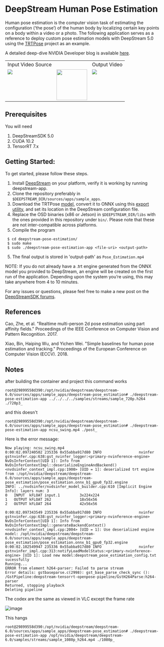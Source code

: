 # DeepStream Human Pose Estimation

Human pose estimation is the computer vision task of estimating the configuration (‘the pose’) of the human body by localizing certain key points on a body within a video or a photo. The following application serves as a reference to deploy custom pose estimation models with DeepStream 5.0 using the [TRTPose](https://github.com/NVIDIA-AI-IOT/trt_pose) project as an example. 

A detailed deep-dive NVIDIA Developer blog is available [here](https://developer.nvidia.com/blog/creating-a-human-pose-estimation-application-with-deepstream-sdk/?ncid=so-link-52952-vt24&sfdcid=EM08#cid=em08_so-link_en-us).
<!--<img src="images/input.gif" width="300"/> <img src="images/auxillary.png" width="100"/> <img src="images/output.gif" width="300"/>-->

<table>
  <tr>
    <td>Input Video Source</td>
     <td></td>
     <td>Output Video</td>
  </tr>
  <tr>
    <td valign="top"><img src="images/input.gif"></td>
    <td valign="center"><img src="images/auxillary.png" width="100"></td>
    <td valign="top"><img src="images/output.gif"></td>
  </tr>
 </table>


## Prerequisites
You will need 
1. DeepStreamSDK 5.0
2. CUDA 10.2
3. TensorRT 7.x


## Getting Started:
To get started, please follow these steps.
1. Install [DeepStream](https://developer.nvidia.com/deepstream-sdk) on your platform, verify it is working by running deepstream-app.
2. Clone the repository preferably in `$DEEPSTREAM_DIR/sources/apps/sample_apps`.
2. Download the TRTPose [model](https://github.com/NVIDIA-AI-IOT/trt_pose), convert it to ONNX using this [export utility](https://github.com/NVIDIA-AI-IOT/trt_pose/blob/master/trt_pose/utils/export_for_isaac.py), and set its location in the DeepStream configuration file.
3. Replace the OSD binaries (x86 or Jetson) in `$DEEPSTREAM_DIR/libs` with the ones provided in this repository under `bin/`. Please note that these are not inter-compatible across platforms.
4. Compile the program
 ```
  $ cd deepstream-pose-estimation/
  $ sudo make
  $ sudo ./deepstream-pose-estimation-app <file-uri> <output-path>
```
5. The final output is stored in 'output-path' as `Pose_Estimation.mp4`

NOTE: If you do not already have a .trt engine generated from the ONNX model you provided to DeepStream, an engine will be created on the first run of the application. Depending upon the system you’re using, this may take anywhere from 4 to 10 minutes.

For any issues or questions, please feel free to make a new post on the [DeepStreamSDK forums](https://forums.developer.nvidia.com/c/accelerated-computing/intelligent-video-analytics/deepstream-sdk/).

## References
Cao, Zhe, et al. "Realtime multi-person 2d pose estimation using part affinity fields." Proceedings of the IEEE Conference on Computer Vision and Pattern Recognition. 2017.

Xiao, Bin, Haiping Wu, and Yichen Wei. "Simple baselines for human pose estimation and tracking." Proceedings of the European Conference on Computer Vision (ECCV). 2018.

## Notes

after building the container and project this command works
```{bash}
root@29899558d390:/opt/nvidia/deepstream/deepstream-6.0/sources/apps/sample_apps/deepstream-pose_estimation# ./deepstream-pose-estimation-app ../../../../samples/streams/sample_720p.h264 ./720p3_

```
and this doesn't
```{bash}
root@29899558d390:/opt/nvidia/deepstream/deepstream-6.0/sources/apps/sample_apps/deepstream-pose_estimation# ./deepstream-pose-estimation-app ncsu_swing.mp4 ./post_
```
Here is the error message:
```
Now playing: ncsu_swing.mp4
0:00:02.097240502 235336 0x55abba917d80 INFO                 nvinfer gstnvinfer.cpp:638:gst_nvinfer_logger:<primary-nvinference-engine> NvDsInferContext[UID 1]: Info from NvDsInferContextImpl::deserializeEngineAndBackend() <nvdsinfer_context_impl.cpp:1900> [UID = 1]: deserialized trt engine from :/opt/nvidia/deepstream/deepstream-6.0/sources/apps/sample_apps/deepstream-pose_estimation/pose_estimation.onnx_b1_gpu0_fp32.engine
INFO: ../nvdsinfer/nvdsinfer_model_builder.cpp:610 [Implicit Engine Info]: layers num: 3
0   INPUT  kFLOAT input.1         3x224x224       
1   OUTPUT kFLOAT 262             18x56x56        
2   OUTPUT kFLOAT 264             42x56x56        

0:00:02.097343549 235336 0x55abba917d80 INFO                 nvinfer gstnvinfer.cpp:638:gst_nvinfer_logger:<primary-nvinference-engine> NvDsInferContext[UID 1]: Info from NvDsInferContextImpl::generateBackendContext() <nvdsinfer_context_impl.cpp:2004> [UID = 1]: Use deserialized engine model: /opt/nvidia/deepstream/deepstream-6.0/sources/apps/sample_apps/deepstream-pose_estimation/pose_estimation.onnx_b1_gpu0_fp32.engine
0:00:02.102549947 235336 0x55abba917d80 INFO                 nvinfer gstnvinfer_impl.cpp:313:notifyLoadModelStatus:<primary-nvinference-engine> [UID 1]: Load new model:deepstream_pose_estimation_config.txt sucessfully
Running...
ERROR from element h264-parser: Failed to parse stream
Error details: gstbaseparse.c(2998): gst_base_parse_check_sync (): /GstPipeline:deepstream-tensorrt-openpose-pipeline/GstH264Parse:h264-parser
Returned, stopping playback
Deleting pipeline
```

The codex are the same as viewed in VLC except the frame rate

![image](codec1.png)



This hangs
```
root@29899558d390:/opt/nvidia/deepstream/deepstream-6.0/sources/apps/sample_apps/deepstream-pose_estimation# ./deepstream-pose-estimation-app /opt/nvidia/deepstream/deepstream-6.0/samples/streams/sample_1080p_h264.mp4 ./1080p_
```
